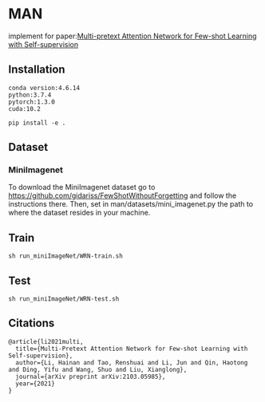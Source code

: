 # MAN
implement for paper:[Multi-pretext Attention Network for Few-shot Learning with Self-supervision](https://arxiv.org/abs/2103.05985)

## Installation

```
conda version:4.6.14
python:3.7.4
pytorch:1.3.0
cuda:10.2
```
```
pip install -e .
```
## Dataset
### MiniImagenet 
To download the MiniImagenet dataset go to https://github.com/gidariss/FewShotWithoutForgetting and follow the instructions there. Then, set in man/datasets/mini_imagenet.py the path to where the dataset resides in your machine.

## Train
```
sh run_miniImageNet/WRN-train.sh
```


## Test
```
sh run_miniImageNet/WRN-test.sh
```
## Citations
```
@article{li2021multi,
  title={Multi-Pretext Attention Network for Few-shot Learning with Self-supervision},
  author={Li, Hainan and Tao, Renshuai and Li, Jun and Qin, Haotong and Ding, Yifu and Wang, Shuo and Liu, Xianglong},
  journal={arXiv preprint arXiv:2103.05985},
  year={2021}
}
```
